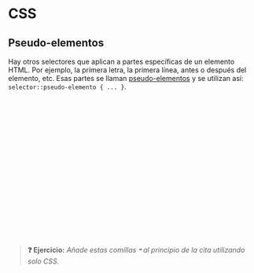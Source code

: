 # CSS
## Pseudo-elementos

Hay otros selectores que aplican a partes específicas de un elemento HTML. Por ejemplo, la primera letra, la primera línea, antes o después del elemento, etc. Esas partes se llaman [pseudo-elementos](https://developer.mozilla.org/en-US/docs/Web/CSS/Pseudo-elements) y se utilizan así: `selector::pseudo-elemento { ... }`.

<div class="codepen" data-prefill data-height="420" data-default-tab="css,result" data-theme-id="light" data-editable="true" style="opacity:0">
  <pre data-lang="html">&lt;blockquote>Estamos dando estilo a una cita importante sobre CSS&lt;/blockquote></pre>
  <pre data-lang="css">blockquote {
  font-family: Georgia, serif;
  font-size: 19px;
  font-style: italic;
  background: #eee;
  margin: 19px;
  padding: 19px;
  border-radius: 19px;
}
blockquote::first-letter, blockquote::after {
  font-size: 29px;
  font-weight: 800;
}
blockquote::after {
  content: '❞';
}</pre></div>

> **❓ Ejercicio:** _Añade estas comillas `❝` al principio de la cita utilizando solo CSS._